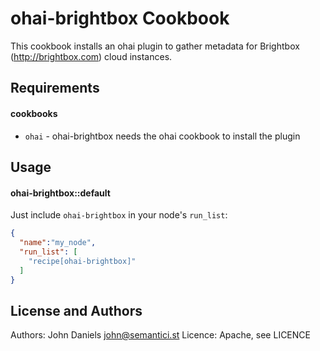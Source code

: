 ohai-brightbox Cookbook
=======================
This cookbook installs an ohai plugin to gather metadata for Brightbox
(http://brightbox.com) cloud instances.

Requirements
------------

#### cookbooks
- `ohai` - ohai-brightbox needs the ohai cookbook to install the plugin

Usage
-----
#### ohai-brightbox::default
Just include `ohai-brightbox` in your node's `run_list`:

```json
{
  "name":"my_node",
  "run_list": [
    "recipe[ohai-brightbox]"
  ]
}
```

License and Authors
-------------------
Authors: John Daniels <john@semantici.st>
Licence: Apache, see LICENCE

